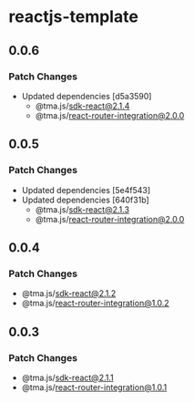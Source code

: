 # reactjs-template

## 0.0.6

### Patch Changes

- Updated dependencies [d5a3590]
  - @tma.js/sdk-react@2.1.4
  - @tma.js/react-router-integration@2.0.0

## 0.0.5

### Patch Changes

- Updated dependencies [5e4f543]
- Updated dependencies [640f31b]
  - @tma.js/sdk-react@2.1.3
  - @tma.js/react-router-integration@2.0.0

## 0.0.4

### Patch Changes

- @tma.js/sdk-react@2.1.2
- @tma.js/react-router-integration@1.0.2

## 0.0.3

### Patch Changes

- @tma.js/sdk-react@2.1.1
- @tma.js/react-router-integration@1.0.1

